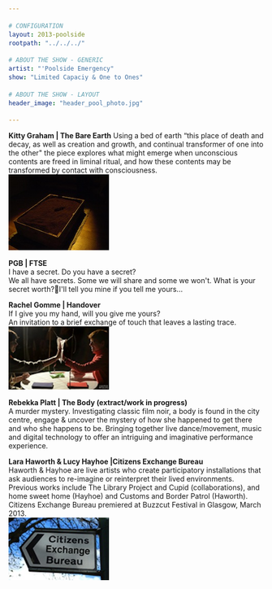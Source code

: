 ```yaml
---

# CONFIGURATION
layout: 2013-poolside
rootpath: "../../../"

# ABOUT THE SHOW - GENERIC
artist: "'Poolside Emergency"
show: "Limited Capaciy & One to Ones"

# ABOUT THE SHOW - LAYOUT
header_image: "header_pool_photo.jpg"

---
```


**Kitty Graham | The Bare Earth**
Using a bed of earth “this place of death and decay, as well as creation and growth, and continual transformer of one into the other" the piece explores what might emerge when unconscious contents are freed in liminal ritual, and how these contents may be transformed by contact with consciousness.    
![Kitty Graham](kitty_graham.jpg)    

**PGB | FTSE**    
I have a secret. Do you have a secret?    
We all have secrets. Some we will share and some we won't. What is your secret worth?I'll tell you mine if you tell me yours...    
    
**Rachel Gomme | Handover**    
If I give you my hand, will you give me yours?     
An invitation to a brief exchange of touch that leaves a lasting trace.     
![Rachel Gomme](rachel_gomme_handover_latitude.jpg)    

**Rebekka Platt | The Body (extract/work in progress)**    
A murder mystery. Investigating classic film noir, a body is found in the city centre, engage & uncover the mystery of how she happened to get there and who she happens to be. Bringing together live dance/movement, music and digital technology to offer an intriguing and imaginative performance experience.    

**Lara Haworth & Lucy Hayhoe |Citizens Exchange Bureau**    
Haworth & Hayhoe are live artists who create participatory installations that ask audiences to re-imagine or reinterpret their lived environments. Previous works include The Library Project and Cupid (collaborations), and home sweet home (Hayhoe) and Customs and Border Patrol (Haworth). Citizens Exchange Bureau premiered at Buzzcut Festival in Glasgow, March 2013.    
![Citizens Exchange Bureau](citizensexchangebureau.jpg)    
